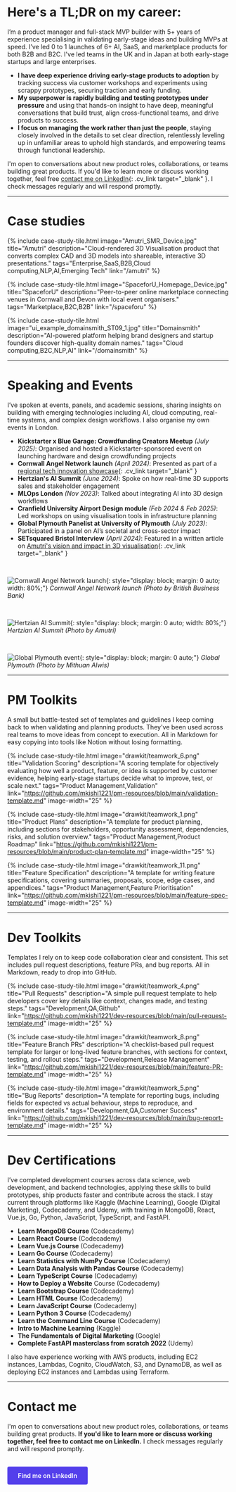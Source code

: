 
# Here's a TL;DR on my career:

I’m a product manager and full-stack MVP builder with 5+ years of experience specialising in validating early-stage ideas and building MVPs at speed. I’ve led 0 to 1 launches of 6+ AI, SaaS, and marketplace products for both B2B and B2C. I've led teams in the UK and in Japan at both early-stage startups and large enterprises.

- **I have deep experience driving early-stage products to adoption** by tracking success via customer workshops and experiments using scrappy prototypes, securing traction and early funding.
- **My superpower is rapidly building and testing prototypes under pressure** and using that hands-on insight to have deep, meaningful conversations that build trust, align cross-functional teams, and drive products to success.
- **I focus on managing the work rather than just the people**, staying closely involved in the details to set clear direction, relentlessly leveling up in unfamiliar areas to uphold high standards, and empowering teams through functional leadership.

I'm open to conversations about new product roles, collaborations, or teams building great products. If you'd like to learn more or discuss working together, feel free [contact me on LinkedIn](https://www.linkedin.com/in/mkishi/){: .cv_link target="_blank" }. I check messages regularly and will respond promptly.

***

# Case studies

{% include case-study-tile.html
  image="Amutri_SMR_Device.jpg"
  title="Amutri"
  description="Cloud-rendered 3D Visualisation product that converts complex CAD and 3D models into shareable, interactive 3D presentations."
  tags="Enterprise,SaaS,B2B,Cloud computing,NLP,AI,Emerging Tech"
  link="/amutri" %}

{% include case-study-tile.html
  image="SpaceforU_Homepage_Device.jpg"
  title="SpaceforU"
  description="Peer-to-peer online marketplace connecting venues in Cornwall and Devon with local event organisers."
  tags="Marketplace,B2C,B2B"
  link="/spaceforu" %}

{% include case-study-tile.html
  image="ui_example_domainsmith_ST09_1.jpg"
  title="Domainsmith" 
  description="AI-powered platform helping brand designers and startup founders discover high-quality domain names."
  tags="Cloud computing,B2C,NLP,AI"
  link="/domainsmith" %}

***

# Speaking and Events

I’ve spoken at events, panels, and academic sessions, sharing insights on building with emerging technologies including AI, cloud computing, real-time systems, and complex design workflows. I also organise my own events in London.

- **Kickstarter x Blue Garage: Crowdfunding Creators Meetup** *(July 2025)*: Organised and hosted a Kickstarter-sponsored event on launching hardware and design crowdfunding projects
- **Cornwall Angel Network launch** *(April 2024)*: Presented as part of a [regional tech innovation showcase](https://www.business-live.co.uk/professional-services/banking-finance/cornwall-angel-network-aims-boost-29057545){: .cv_link target="_blank" }
- **Hertzian's AI Summit** *(June 2024)*: Spoke on how real-time 3D supports sales and stakeholder engagement
- **MLOps London** *(Nov 2023)*: Talked about integrating AI into 3D design workflows
- **Cranfield University Airport Design module** *(Feb 2024 & Feb 2025)*: Led workshops on using visualisation tools in infrastructure planning
- **Global Plymouth Panelist at University of Plymouth** *(July 2023)*: Participated in a panel on AI’s societal and cross-sector impact
- **SETsquared Bristol Interview** *(April 2024)*: Featured in a written article on [Amutri's vision and impact in 3D visualisation](https://setsquared-bristol.co.uk/news/amutri-revolutionising-3d-visualisation/){: .cv_link target="_blank" }

<br>

![Cornwall Angel Network launch]({{site.baseurl}}/images/cornwall_launch.jpg){: style="display: block; margin: 0 auto; width: 80%;"}
*Cornwall Angel Network launch (Photo by British Business Bank)*

<br>

![Hertzian AI Summit]({{site.baseurl}}/images/hertzian_ai.jpeg){: style="display: block; margin: 0 auto; width: 80%;"}
*Hertzian AI Summit (Photo by Amutri)*

<br>

![Global Plymouth event]({{site.baseurl}}/images/highres_514784802.jpeg){: style="display: block; margin: 0 auto;"}
*Global Plymouth (Photo by Mithuan Alwis)*

***

# PM Toolkits

A small but battle-tested set of templates and guidelines I keep coming back to when validating and planning products. They've been used across real teams to move ideas from concept to execution. All in Markdown for easy copying into tools like Notion without losing formatting.

{% include case-study-tile.html
  image="drawkit/teamwork_6.png"
  title="Validation Scoring"
  description="A scoring template for objectively evaluating how well a product, feature, or idea is supported by customer evidence, helping early-stage startups decide what to improve, test, or scale next."
  tags="Product Management,Validation"
  link="https://github.com/mkishi1221/pm-resources/blob/main/validation-template.md"
  image-width="25" %}

{% include case-study-tile.html
  image="drawkit/teamwork_1.png"
  title="Product Plans"
  description="A template for product planning, including sections for stakeholders, opportunity assessment, dependencies, risks, and solution overview."
  tags="Product Management,Product Roadmap"
  link="https://github.com/mkishi1221/pm-resources/blob/main/product-plan-template.md"
  image-width="25" %}

{% include case-study-tile.html
  image="drawkit/teamwork_11.png"
  title="Feature Specification"
  description="A template for writing feature specifications, covering summaries, proposals, scope, edge cases, and appendices."
  tags="Product Management,Feature Prioritisation"
  link="https://github.com/mkishi1221/pm-resources/blob/main/feature-spec-template.md"
  image-width="25" %}

***

# Dev Toolkits

Templates I rely on to keep code collaboration clear and consistent. This set includes pull request descriptions, feature PRs, and bug reports. All in Markdown, ready to drop into GitHub.

{% include case-study-tile.html
  image="drawkit/teamwork_4.png"
  title="Pull Requests"
  description="A simple pull request template to help developers cover key details like context, changes made, and testing steps."
  tags="Development,QA,Github"
  link="https://github.com/mkishi1221/dev-resources/blob/main/pull-request-template.md"
  image-width="25" %}

{% include case-study-tile.html
  image="drawkit/teamwork_8.png"
  title="Feature Branch PRs"
  description="A checklist-based pull request template for larger or long-lived feature branches, with sections for context, testing, and rollout steps."
  tags="Development,Release Management"
  link="https://github.com/mkishi1221/dev-resources/blob/main/feature-PR-template.md"
  image-width="25" %}

{% include case-study-tile.html
  image="drawkit/teamwork_5.png"
  title="Bug Reports"
  description="A template for reporting bugs, including fields for expected vs actual behaviour, steps to reproduce, and environment details."
  tags="Development,QA,Customer Success"
  link="https://github.com/mkishi1221/dev-resources/blob/main/bug-report-template.md"
  image-width="25" %}

***

# Dev Certifications

I’ve completed development courses across data science, web development, and backend technologies, applying these skills to build prototypes, ship products faster and contribute across the stack. I stay current through platforms like Kaggle (Machine Learning), Google (Digital Marketing), Codecademy, and Udemy, with training in MongoDB, React, Vue.js, Go, Python, JavaScript, TypeScript, and FastAPI.

- **Learn MongoDB Course** (Codecademy)
- **Learn React Course** (Codecademy)
- **Learn Vue.js Course** (Codecademy)
- **Learn Go Course** (Codecademy)
- **Learn Statistics with NumPy Course** (Codecademy)
- **Learn Data Analysis with Pandas Course** (Codecademy)
- **Learn TypeScript Course** (Codecademy)
- **How to Deploy a Website** Course (Codecademy)
- **Learn Bootstrap Course** (Codecademy)
- **Learn HTML Course** (Codecademy)
- **Learn JavaScript Course** (Codecademy)
- **Learn Python 3 Course** (Codecademy)
- **Learn the Command Line Course** (Codecademy)
- **Intro to Machine Learning** (Kaggle)
- **The Fundamentals of Digital Marketing** (Google)
- **Complete FastAPI masterclass from scratch 2022** (Udemy)

I also have experience working with AWS products, including EC2 instances, Lambdas, Cognito, CloudWatch, S3, and DynamoDB, as well as deploying EC2 instances and Lambdas using Terraform.

***

# Contact me

I'm open to conversations about new product roles, collaborations, or teams building great products. **If you'd like to learn more or discuss working together, feel free to contact me on LinkedIn.** I check messages regularly and will respond promptly.

<div style="text-align: left; margin-top: 32px;">
  <a href="https://www.linkedin.com/in/mkishi/" target="_blank" style="display: inline-block; background-color: #533feb; color: white; padding: 12px 24px; text-decoration: none; border-radius: 4px; font-weight: 600; transition: background-color 0.3s ease;">Find me on LinkedIn</a>
</div>
